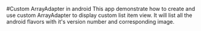 #Custom ArrayAdapter in android 
This app demonstrate how to create and use custom ArrayAdapter to display custom list item view. It will list all the android flavors with it's version number and corresponding image.
